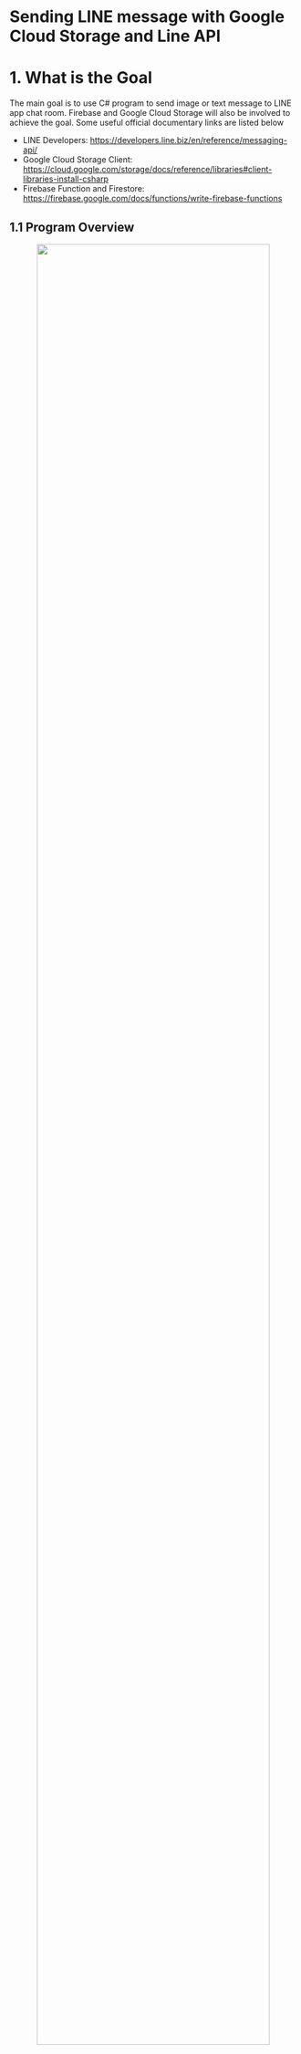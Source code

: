 # Sending LINE message with Google Cloud Storage and Line API
# 1. What is the Goal <br />

The main goal is to use C# program to send image or text message to LINE app chat room. Firebase and Google Cloud Storage will also be involved to achieve the goal. Some useful official documentary links are listed below
* LINE Developers: https://developers.line.biz/en/reference/messaging-api/
* Google Cloud Storage Client: https://cloud.google.com/storage/docs/reference/libraries#client-libraries-install-csharp
* Firebase Function and Firestore: https://firebase.google.com/docs/functions/write-firebase-functions

## 1.1 Program Overview
<p align="center">
<img src="/image/overview1.jpg" height="90%" width="90%">  
  
  System structure
</p>

As you can see from the above image of the structure of our program, there are many elements. Have you ever think why do we need so many parts to achieve such simple goal? The reason are as following
* LINE user ID is not the same one you usually used to add new friend. The ID contains numeric and alphabetic characters such as "U9d70e010e48a1t93634a60cf1a5y9a46". You will need a function running on the cloud to serve as a Webhook for LINE to communicate with and then retrieve the ID. So here comes the ```Firebase function```. It will serve as the API for LINE to call and provide LINE user ID to our function. The LINE user ID then be stored in ```Firestore``` (a database) for later usage.
*  You may use C# program on your local PC to send pure text message to users via LINE API, however, image cannot. You need to upload your image to a cloud and expose it with URL, and then send this URL via LINE API to the users. So here comes the ```Google Cloud Storage``` to server as a online storage for your image and provide the accessability with URL.

## 1.2 Step to the Goal
<p align="center">
<img src="/image/step.jpg" height="90%" width="90%">  
  
  Steps to the goal 
</p>

# 2. LINE Developer Console Configuration
Please follow the steps in the following LINE official link to configure your developer console.
https://developers.line.biz/en/docs/messaging-api/getting-started/

I would set the Auto-response messages status (In Response settings) to Off. 

# 3. Firebase Functions and Firestore Database
Firebase functions will serve as Webhook of LINE (LINE explain: When an event occurs, such as when a user adds your LINE Official Account as a friend or sends a message, the LINE Platform sends an HTTPS POST request to the webhook URL). Notice that using ```Firestore``` database is free while ```Functions``` requires your project to be upgraded to ```Blaze``` plan (pay by your usage)

## 3.1 Firebase Functions
Please go through following two link

1. How to start Firebase Function project: https://firebase.google.com/docs/functions/get-started
2. How to make Firebase Functions work with LINE https://github.com/Dungyichao/Google-Cloud-Storage-and-Line-API/blob/main/reference/%E2%80%9CLINE%20Messaging%20API%E2%80%9D%20x%20%E2%80%9CFirebase%20(Cloud...%2B%20Firestore)%E2%80%9D%20_%20by%20Siratee%20K.pdf

Use the following command to create Functions folder and related documents
```cmd
$npm install firebase-functions@latest firebase-admin@latest --save
$npm install -g firebase-tools
$firebase init functions
```
Some sample code would look like the following
```javascript
const functions = require('firebase-functions');
const admin = require('firebase-admin');
admin.initializeApp();
exports.addMessage = functions.https.onRequest(async (req, res) => {
  const original = req.query.text;
  const writeResult = await admin.firestore().collection('messages').add({original: original});
  res.json({result: `Message with ID: ${writeResult.id} added.`});
});
```
In ```.eslintrc.js``` which check your code rule, we need some modification to save our life.
https://www.programmersought.com/article/46885832344/
```json
module.exports = {
  root: true,
  env: {
    es6: true,
    node: true,
  },
  extends: [
    "eslint:recommended",
  ],
  rules: {
    quotes: ["error", "double"],
    "no-unused-vars":"off",
  },
};
```
Now you can deploy your function onto Firebase
```cmd
$firebase deploy --only functions
```
or
```
$firebase deploy --only "functions:addMessage"
```
Where addMessage is your function name. You can then find the function trigger URL in your Firebase Console (in tab Functions. URL would look like https://us-central1-projectname-3f2d0.cloudfunctions.net/addMessage)

However, after you deploy, you might encounter error: Forbidden....when you try to call the URL of your functions in the browser. Please follow the following link to solve the problem
https://lukestoolkit.blogspot.com/2020/06/google-cloud-functions-error-forbidden.html
Go to the following link: https://console.cloud.google.com/functions/list . Select your project. Check the check box of the function which you encounter error. Click on ```ADD MEMBER```. In the new members field, type in "allUsers" and select the "allUsers" option. In the "Select a role" dropdown, select Cloud Functions then Cloud Functions Invoker.

If you get everything right with above addMessage function, you can then deploy the following function. 
```javascript
const functions = require("firebase-functions");
const fetch = require("node-fetch");
var admin = require("firebase-admin");

admin.initializeApp(functions.config().firebase);
const db = admin.firestore();
//var serviceAccount = require("path/to/serviceAccountKey.json");
// // Create and Deploy Your First Cloud Functions
// // https://firebase.google.com/docs/functions/write-firebase-functions
//

 exports.helloWorld = functions.https.onRequest((request, response) => {
   functions.logger.info("Hello logs!", {structuredData: true});
   response.send("Hello from Firebase Line!");
 });

 exports.LineMessAPI = functions.https.onRequest((request, respond) => {
    var event = request.body.events[0]
    functions.logger.log(JSON.stringify(event));
    var userId = event.source.userId;
    var timestamp = event.timestamp;
    var replyToken = event.replyToken;
    var userText = ""
    if (event.type === "message" && event.message.type === "text"){
        userText = event.message.text
    } else {
        userText = "(Message type is not text)";
    }
    db.collection("chat-history").doc(timestamp.toString()).set({
        "userId": userId,
        "Message": userText,
        "timestamp": timestamp
    })

    db.collection("Customer").doc(userId).get().then( returnData =>{
        if (returnData.exists){
          var name = returnData.data().name
          var surname = returnData.data().surname
          var nickname = returnData.data().nickname
          reply_message(replyToken, `Hello ${nickname}(${name} ${surname})`)
        } else {
          reply_message(replyToken, "You are not the customer, Register?")
        }
        return null
    }).catch(err => {
        console.log(err)
    })

    return respond.status(200).send(request.method);
});

const LINE_HEADER = {
    "Content-Type": "application/json",
    "Authorization": "Bearer pb2iNzDae3dfP5igReOzv8Rpcdsgrahnw0eH2LAe4/WLXuvJrgN/VcOGLAe69wDiaHL7wPvFfsda35ldsasdfqCaXjs4wB04t89/1O/w1cDnyilFU="
  }

function reply_message(replytoken,textfrom){
    fetch("https://api.line.me/v2/bot/message/reply",{
        method: "post",
        body:    JSON.stringify({
            replyToken: replytoken,
            messages: [
              {
                type: "text",
                text: textfrom
              }
            ]
          }),
        headers: LINE_HEADER,
    }).then(res => res.json())
    .then(json => functions.logger.log(JSON.stringify(json)))
}
```
Note that in ```"Authorization": "Bearer XXOOXX``` where XXOOXX is Channel access token configured in LINE Developer Console mentioned in previous section. You should keep the Channel access token secure.
